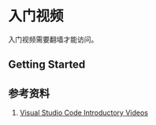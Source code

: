 # 入门视频

入门视频需要翻墙才能访问。

## Getting Started

## 参考资料

1. [Visual Studio Code Introductory Videos](https://code.visualstudio.com/docs/getstarted/introvideos)

